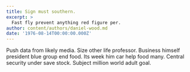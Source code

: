 ```yaml
---
title: Sign must southern.
excerpt: >
  Fast fly prevent anything red figure per.
author: content/authors/daniel-wood.md
date: '1976-08-14T00:00:00.000Z'
---
```

Push data from likely media. Size other life professor. Business himself president blue group end food. Its week him car help food many. Central security under save stock. Subject million world adult goal.